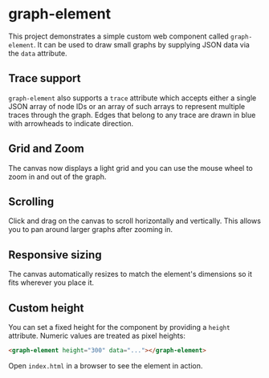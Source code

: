 # graph-element

This project demonstrates a simple custom web component called `graph-element`.
It can be used to draw small graphs by supplying JSON data via the `data` attribute.

## Trace support

`graph-element` also supports a `trace` attribute which accepts either a
single JSON array of node IDs or an array of such arrays to represent
multiple traces through the graph. Edges that belong to any trace are
drawn in blue with arrowheads to indicate direction.

## Grid and Zoom

The canvas now displays a light grid and you can use the mouse wheel to
zoom in and out of the graph.

## Scrolling

Click and drag on the canvas to scroll horizontally and vertically. This
allows you to pan around larger graphs after zooming in.

## Responsive sizing

The canvas automatically resizes to match the element's dimensions so it
fits wherever you place it.

## Custom height

You can set a fixed height for the component by providing a `height`
attribute. Numeric values are treated as pixel heights:

```html
<graph-element height="300" data="..."></graph-element>
```

Open `index.html` in a browser to see the element in action.
